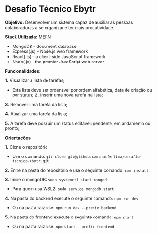 # Desafio Técnico Ebytr

**Objetivo:** Desenvolver um sistema capaz de auxiliar as pessoas colaboradoras a se organizar e ter mais produtividade.

**Stack Utilizada:** MERN
* MongoDB - document database
* Express(.js) - Node.js web framework
* React(.js) - a client-side JavaScript framework
* Node(.js) - the premier JavaScript web server

**Funcionalidades:**

**1.** Visualizar a lista de tarefas;
* Esta lista deve ser ordenável por ordem alfabética, data de criação ou por status;
**2.** Inserir uma nova tarefa na lista;

**3.** Remover uma tarefa da lista;

**4.** Atualizar uma tarefa da lista;

**5.** A tarefa deve possuir um status editável: pendente, em andamento ou pronto;

**Orientações:**

**1.** Clone o repositório
* Use o comando: ```git clone git@github.com:natferlima/desafio-tecnico-ebytr.git ```

**2.** Entre na pasta do repositório e use o seguinte comando: ```npm install ```

**3.** Inicie o mongoDB: ``` sudo systemctl start mongod ```
* Para quem usa WSL2: ```sudo service mongodb start ```

**4.** Na pasta do backend execute o seguinte comando: ``` npm run dev ```
* Ou na pasta raiz use: ```npm run dev --prefix backend ```

**5.** Na pasta do frontend execute o seguinte comando: ``` npm start ```
* Ou na pasta raiz use: ```npm start --prefix frontend ```



